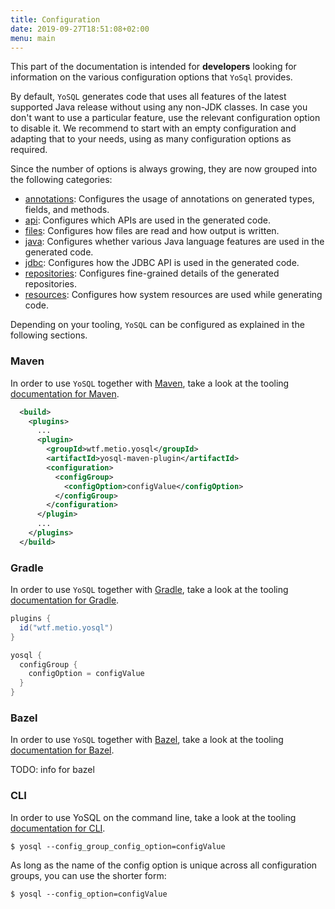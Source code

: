 ```yaml
---
title: Configuration
date: 2019-09-27T18:51:08+02:00
menu: main
---
```


This part of the documentation is intended for **developers** looking for information on the various configuration options that `YoSql` provides.

By default, `YoSQL` generates code that uses all features of the latest supported Java release without using any non-JDK classes. In case you don't want to use a particular feature, use the relevant configuration option to disable it. We recommend to start with an empty configuration and adapting that to your needs, using as many configuration options as required.

Since the number of options is always growing, they are now grouped into the following categories:

- [annotations](./annotations): Configures the usage of annotations on generated types, fields, and methods.
- [api](./api): Configures which APIs are used in the generated code.
- [files](./files): Configures how files are read and how output is written.
- [java](./java): Configures whether various Java language features are used in the generated code.
- [jdbc](./jdbc): Configures how the JDBC API is used in the generated code.
- [repositories](./repositories): Configures fine-grained details of the generated repositories.
- [resources](./resources): Configures how system resources are used while generating code.

Depending on your tooling, `YoSQL` can be configured as explained in the following sections.

### Maven

In order to use `YoSQL` together with [Maven](https://maven.apache.org/), take a look at the tooling [documentation
for Maven](../tooling/maven).

```xml
  <build>
    <plugins>
      ...
      <plugin>
        <groupId>wtf.metio.yosql</groupId>
        <artifactId>yosql-maven-plugin</artifactId>
        <configuration>
          <configGroup>
            <configOption>configValue</configOption>
          </configGroup>
        </configuration>
      </plugin>
      ...
    </plugins>
  </build>
```

### Gradle

In order to use `YoSQL` together with [Gradle](https://gradle.org/), take a look at the tooling [documentation for Gradle](../tooling/gradle).

```groovy
plugins {
  id("wtf.metio.yosql")
}

yosql {
  configGroup {
    configOption = configValue
  }
}
```

### Bazel

In order to use `YoSQL` together with [Bazel](https://bazel.build/), take a look at the tooling [documentation for
Bazel](../tooling/bazel).

TODO: info for bazel

### CLI

In order to use YoSQL on the command line, take a look at the tooling [documentation for CLI](../tooling/cli).

```shell
$ yosql --config_group_config_option=configValue
```

As long as the name of the config option is unique across all configuration groups, you can use the shorter form:

```shell
$ yosql --config_option=configValue
```
